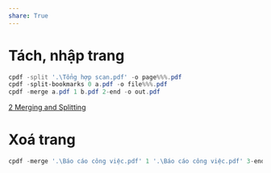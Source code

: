 ```yaml
---
share: True
---
```

# Tách, nhập trang
```PowerShell
cpdf -split '.\Tổng hợp scan.pdf' -o page%%%.pdf
cpdf -split-bookmarks 0 a.pdf -o file%%%.pdf
cpdf -merge a.pdf 1 b.pdf 2-end -o out.pdf
```

[2 Merging and Splitting](https://www.coherentpdf.com/cpdfmanual/cpdfmanualch2.html)

# Xoá trang
```PowerShell
cpdf -merge '.\Báo cáo công việc.pdf' 1 '.\Báo cáo công việc.pdf' 3-end -o '.\Báo cáo công việc.pdf'
```

